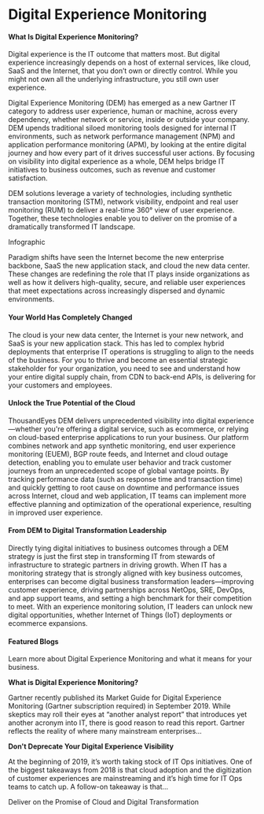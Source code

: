 # Digital Experience Monitoring

#### What Is Digital Experience Monitoring?

Digital experience is the IT outcome that matters most. But digital experience increasingly depends on a host of external services, like cloud, SaaS and the Internet, that you don’t own or directly control. While you might not own all the underlying infrastructure, you still own user experience.

Digital Experience Monitoring (DEM) has emerged as a new Gartner IT category to address user experience, human or machine, across every dependency, whether network or service, inside or outside your company. DEM upends traditional siloed monitoring tools designed for internal IT environments, such as network performance management (NPM) and application performance monitoring (APM), by looking at the entire digital journey and how every part of it drives successful user actions. By focusing on visibility into digital experience as a whole, DEM helps bridge IT initiatives to business outcomes, such as revenue and customer satisfaction.

DEM solutions leverage a variety of technologies, including synthetic transaction monitoring (STM), network visibility, endpoint and real user monitoring (RUM) to deliver a real-time 360° view of user experience. Together, these technologies enable you to deliver on the promise of a dramatically transformed IT landscape.

Infographic

Paradigm shifts have seen the Internet become the new enterprise backbone, SaaS the new application stack, and cloud the new data center. These changes are redefining the role that IT plays inside organizations as well as how it delivers high-quality, secure, and reliable user experiences that meet expectations across increasingly dispersed and dynamic environments.

#### Your World Has Completely Changed

The cloud is your new data center, the Internet is your new network, and SaaS is your new application stack. This has led to complex hybrid deployments that enterprise IT operations is struggling to align to the needs of the business. For you to thrive and become an essential strategic stakeholder for your organization, you need to see and understand how your entire digital supply chain, from CDN to back-end APIs, is delivering for your customers and employees.

#### Unlock the True Potential of the Cloud

ThousandEyes DEM delivers unprecedented visibility into digital experience—whether you're offering a digital service, such as ecommerce, or relying on cloud-based enterprise applications to run your business. Our platform combines network and app synthetic monitoring, end user experience monitoring (EUEM), BGP route feeds, and Internet and cloud outage detection, enabling you to emulate user behavior and track customer journeys from an unprecedented scope of global vantage points. By tracking performance data (such as response time and transaction time) and quickly getting to root cause on downtime and performance issues across Internet, cloud and web application, IT teams can implement more effective planning and optimization of the operational experience, resulting in improved user experience.

#### From DEM to Digital Transformation Leadership

Directly tying digital initiatives to business outcomes through a DEM strategy is just the first step in transforming IT from stewards of infrastructure to strategic partners in driving growth. When IT has a monitoring strategy that is strongly aligned with key business outcomes, enterprises can become digital business transformation leaders—improving customer experience, driving partnerships across NetOps, SRE, DevOps, and app support teams, and setting a high benchmark for their competition to meet. With an experience monitoring solution, IT leaders can unlock new digital opportunities, whether Internet of Things (IoT) deployments or ecommerce expansions.

#### Featured Blogs

Learn more about Digital Experience Monitoring and what it means for your business.&#x20;

**What is Digital Experience Monitoring?**

Gartner recently published its Market Guide for Digital Experience Monitoring (Gartner subscription required) in September 2019. While skeptics may roll their eyes at “another analyst report” that introduces yet another acronym into IT, there is good reason to read this report. Gartner reflects the reality of where many mainstream enterprises…

**Don't Deprecate Your Digital Experience Visibility**

At the beginning of 2019, it’s worth taking stock of IT Ops initiatives. One of the biggest takeaways from 2018 is that cloud adoption and the digitization of customer experiences are mainstreaming and it’s high time for IT Ops teams to catch up. A follow-on takeaway is that…

Deliver on the Promise of Cloud and Digital Transformation
